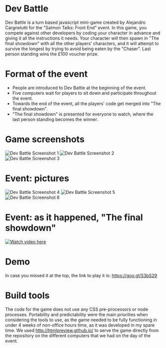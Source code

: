 Dev Battle
====================

Dev Battle is a turn based javascript mini-game created by Alejandro Cargnelutti for the "Salmon Talks: Front End" event. In this game, you compete against other developers by coding your character in advance and giving it all the instructions it needs. Your character will then spawn in "The final showdown" with all the other players' characters, and it will attempt to survive the longest by trying to avoid being eaten by the "Chaser". Last person standing wins the £100 voucher prize.

Format of the event
====================

- People are introduced to Dev Battle at the beginning of the event.
- Five computers wait for players to sit down and participate throughout the event.
- Towards the end of the event, all the players' code get merged into "The final showdown".
- "The final showdown" is presented for everyone to watch, where the last person standing becomes the winner.

Game screenshots
====================
![Dev Battle Screenshot 1](https://i.imgur.com/O8oVChq.png "Dev Battle Screenshot 1")
![Dev Battle Screenshot 2](https://i.imgur.com/jePA0GU.png "Dev Battle Screenshot 2")
![Dev Battle Screenshot 3](https://i.imgur.com/zcyG79M.png "Dev Battle Screenshot 3")

Event: pictures
====================
![Dev Battle Screenshot 4](https://i.imgur.com/DZOvo7Kg.jpg "Dev Battle Screenshot 4")
![Dev Battle Screenshot 5](https://i.imgur.com/JitVLM9.jpg "Dev Battle Screenshot 5")
![Dev Battle Screenshot 6](https://i.imgur.com/AiXzgYqg.jpg "Dev Battle Screenshot 6")

Event: as it happened, "The final showdown"
====================
[![Watch video here](https://i.imgur.com/W1p1ILm.jpg)](https://www.youtube.com/watch?v=YP5VqY9DmgI)

Demo
====================
In case you missed it at the top, the link to play it is: https://goo.gl/S3bS29

Build tools
====================
The code for the game does not use any CSS pre-processors or node processes. Portability and predictability were the main priorities when considering the tools to use, as the game needed to be fully functioning in under 4 weeks of non-office hours time, as it was developed in my spare time. We used http://htmlpreview.github.io/ to serve the game directly from the repository on the different computers that we had on the day of the event.
